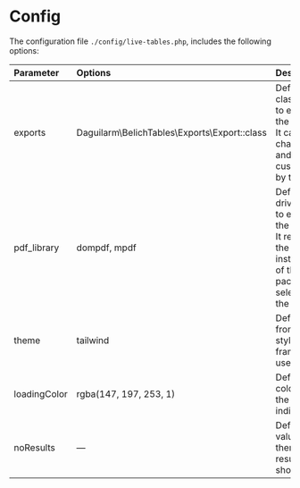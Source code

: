 # Config

The configuration file `./config/live-tables.php`, includes the following options:

| Parameter | Options | Description |
| :---------- |:------------| :-----------| 
| exports | Daguilarm\BelichTables\Exports\Export::class | Defines the class used to export the content. It can be changed and customized by the user. |
| pdf_library| dompdf, mpdf | Defines the driver used to export the content. It requires the installation of the package selected by the user. |
| theme | tailwind | Define the frontend styling framework used. |
| loadingColor | rgba(147, 197, 253, 1) | Define the color for the loading indicador. |
| noResults | — | Default value when there is no results to show. |
